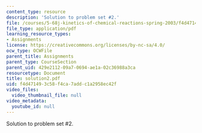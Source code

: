 ```yaml
---
content_type: resource
description: 'Solution to problem set #2.'
file: /courses/5-68j-kinetics-of-chemical-reactions-spring-2003/f4d471493c58f4ca7addc1a2958ec42f_solution2.pdf
file_type: application/pdf
learning_resource_types:
- Assignments
license: https://creativecommons.org/licenses/by-nc-sa/4.0/
ocw_type: OCWFile
parent_title: Assignments
parent_type: CourseSection
parent_uid: 429e2112-09a7-0694-ae1a-02c36988a3ca
resourcetype: Document
title: solution2.pdf
uid: f4d47149-3c58-f4ca-7add-c1a2958ec42f
video_files:
  video_thumbnail_file: null
video_metadata:
  youtube_id: null
---
```

Solution to problem set #2.